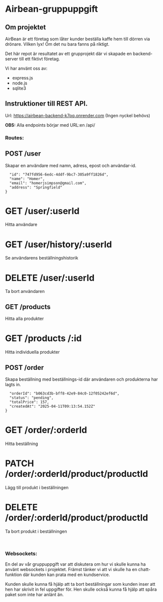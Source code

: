 # Airbean-gruppuppgift

## Om projektet

AirBean är ett företag som låter kunder beställa kaffe hem till dörren via drönare.
Vilken lyx! Om det nu bara fanns på riktigt.

Det här repot är resultatet av ett grupprojekt där vi skapade en backend-server
till ett fiktivt företag.

Vi har använt oss av:
- express.js
- node.js
- sqlite3


## Instruktioner till REST API.
Url:  https://airbean-backend-k7pq.onrender.com
(Ingen nyckel behövs)

**OBS:** Alla endpoints börjar med URL:en /api/

### Routes:

## POST /user
Skapar en användare med namn, adress, epost och användar-id.
```{
  "id": "747fd956-6edc-4ddf-9bc7-305a9ff1826d",
  "name": "Homer",
  "email": "homerjsimpson@gmail.com",
  "address": "Springfield"
}
```

# GET /user/:userId
Hitta användare

# GET /user/history/:userId
Se användarens beställningshistorik

# DELETE /user/:userId
Ta bort användaren


## GET /products 
Hitta alla produkter

# GET /products /:id
Hitta individuella produkter


## POST /order 
Skapa beställning med beställnings-id där användaren och produkterna har lagts in. 
```{
  "orderId": "b063cd3b-bff8-42e9-84c0-12f05242ef6d",
  "status": "pending",
  "totalPrice": 157,
  "createdAt": "2025-04-11T09:13:54.152Z"
}
```

# GET /order/:orderId
Hitta beställning

# PATCH /order/:orderId/product/productId
Lägg till produkt i beställningen

# DELETE /order/:orderId/product/productId
Ta bort produkt i beställningen



<br>

### Websockets:
En del av vår gruppuppgift var att diskutera om hur vi skulle kunna ha använt websockets i projektet.
Främst tänker vi att vi skulle ha en chatt-funktion där kunden kan prata med en kundservice.

Kunden skulle kunna få hjälp att ta bort beställningar som kunden inser att hen har skrivit in fel uppgifter för.
Hen skulle också kunna få hjälp att spåra paket som inte har anlänt än.
